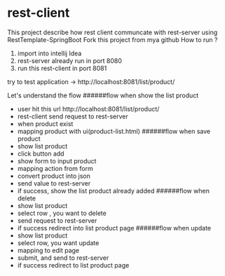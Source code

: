 # rest-client
This project describe how rest client communcate with rest-server using RestTemplate-SpringBoot
Fork this project from mya github
How to run ?
1. import into intellij Idea
2. rest-server already run in port 8080
3. run this rest-client in port 8081

try to test application -> http://localhost:8081/list/product/

Let's understand the flow
   ######flow when show the list product
   - user hit this url http://localhost:8081/list/product/
   - rest-client send request to rest-server
   - when product exist
   - mapping product with ui(product-list.html)
   ######flow when save product
   - show list product
   - click button add
   - show form to input product
   - mapping action from form
   - convert product into json
   - send value to rest-server
   - if success, show the list product already added
   ######flow when delete
   - show list product
   - select row , you want to delete
   - send request to rest-server
   - if success redirect into list product page
   ######flow when update
   - show list product
   - select row, you want update
   - mapping to edit page
   - submit, and send to rest-server
   - if success redirect to list product page
